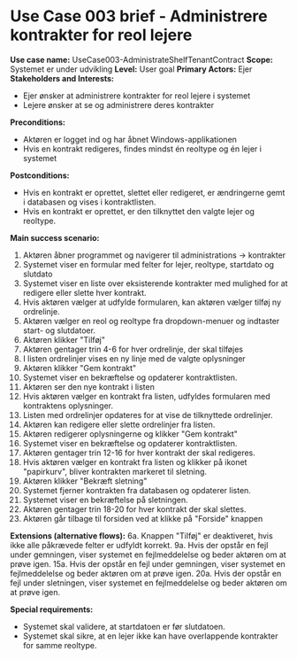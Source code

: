 ﻿# Use Case 003 brief - Administrere kontrakter for reol lejere

**Use case name:** UseCase003-AdministrateShelfTenantContract
**Scope:** Systemet er under udvikling
**Level:** User goal
**Primary Actors:** Ejer
**Stakeholders and Interests:** 
- Ejer ønsker at administrere kontrakter for reol lejere i systemet
- Lejere ønsker at se og administrere deres kontrakter

**Preconditions:**  
- Aktøren er logget ind og har åbnet Windows-applikationen
- Hvis en kontrakt redigeres, findes mindst én reoltype og én lejer i systemet

**Postconditions:**
- Hvis en kontrakt er oprettet, slettet eller redigeret, er ændringerne gemt i databasen og vises i kontraktlisten.
- Hvis en kontrakt er oprettet, er den tilknyttet den valgte lejer og reoltype.

**Main success scenario:**
1. Aktøren åbner programmet og navigerer til administrations -> kontrakter
1. Systemet viser en formular med felter for lejer, reoltype, startdato og slutdato
1. Systemet viser en liste over eksisterende kontrakter med mulighed for at redigere eller slette hver kontrakt.
1. Hvis aktøren vælger at udfylde formularen, kan aktøren vælger tilføj ny ordrelinje.
1. Aktøren vælger en reol og reoltype fra dropdown-menuer og indtaster start- og slutdatoer.
1. Aktøren klikker "Tilføj"
1. Aktøren gentager trin 4-6 for hver ordrelinje, der skal tilføjes
1. I listen ordrelinjer vises en ny linje med de valgte oplysninger
1. Aktøren klikker "Gem kontrakt"
1. Systemet viser en bekræftelse og opdaterer kontraktlisten.
1. Aktøren ser den nye kontrakt i listen
1. Hvis aktøren vælger en kontrakt fra listen, udfyldes formularen med kontraktens oplysninger.
1. Listen med ordrelinjer opdateres for at vise de tilknyttede ordrelinjer.
1. Aktøren kan redigere eller slette ordrelinjer fra listen.
1. Aktøren redigerer oplysningerne og klikker "Gem kontrakt"
1. Systemet viser en bekræftelse og opdaterer kontraktlisten.
1. Aktøren gentager trin 12-16 for hver kontrakt der skal redigeres.
1. Hvis aktøren vælger en kontrakt fra listen og klikker på ikonet "papirkurv", bliver kontrakten markeret til sletning.
1. Aktøren klikker "Bekræft sletning"
1. Systemet fjerner kontrakten fra databasen og opdaterer listen.
1. Systemet viser en bekræftelse på sletningen.
1. Aktøren gentager trin 18-20 for hver kontrakt der skal slettes.
1. Aktøren går tilbage til forsiden ved at klikke på "Forside" knappen

**Extensions (alternative flows):**
6a. Knappen "Tilføj" er deaktiveret, hvis ikke alle påkrævede felter er udfyldt korrekt.
9a. Hvis der opstår en fejl under gemningen, viser systemet en fejlmeddelelse og beder aktøren om at prøve igen.
15a. Hvis der opstår en fejl under gemningen, viser systemet en fejlmeddelelse og beder aktøren om at prøve igen.
20a. Hvis der opstår en fejl under sletningen, viser systemet en fejlmeddelelse og beder aktøren om at prøve igen.

**Special requirements:**
- Systemet skal validere, at startdatoen er før slutdatoen.
- Systemet skal sikre, at en lejer ikke kan have overlappende kontrakter for samme reoltype.
